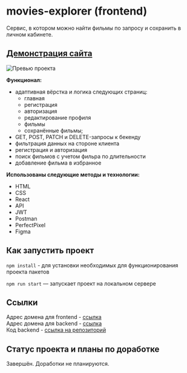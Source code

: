 # movies-explorer (frontend)

Сервис, в котором можно найти фильмы по запросу и сохранить в личном кабинете.

## [Демонстрация сайта](https://gato.nomoredomains.rocks)

![Превью проекта](./src/images/movies-preview.jpg)

**Функционал:** 
- адаптивная вёрстка и логика следующих страниц:
    * главная
    * регистрация
    * авторизация
    * редактирование профиля
    * фильмы
    * сохранённые фильмы;
- GET, POST, PATCH и DELETE-запросы к бекенду
- фильтрация данных на стороне клиента
- регистрация и авторизация
- поиск фильмов с учетом фильра по длительности
- добавление фильма в избранное

**Использованы следующие методы и технологии:**
  - HTML
  - CSS
  - React
  - API
  - JWT
  - Postman
  - PerfectPixel
  - Figma

## Как запустить проект

`npm install` - для установки необходимых для функционирования проекта пакетов

`npm run start` — запускает проект на локальном сервере

## Ссылки
Адрес домена для frontend - [ссылка](https://gato.nomoredomains.rocks/)</br>
Адрес домена для backend - [ссылка](https://gato.diploma.nomoredomains.rocks/)</br>
Код backend - [ссылка на репозиторий](https://github.com/8Gato8/movies-explorer-api)

## Статус проекта и планы по доработке
Завершён. Доработки не планируются.
